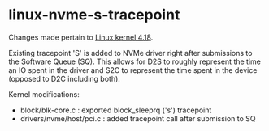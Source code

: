 # linux-nvme-s-tracepoint

Changes made pertain to [Linux kernel 4.18](https://github.com/torvalds/linux/tree/v4.18).

Existing tracepoint 'S' is added to NVMe driver right after submissions to the Software Queue (SQ). This allows for D2S to roughly represent the time an IO spent in the driver and S2C to represent the time spent in the device (opposed to D2C including both).

Kernel modifications:
 - block/blk-core.c : exported block_sleeprq ('s') tracepoint
 - drivers/nvme/host/pci.c : added tracepoint call after submission to SQ
